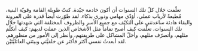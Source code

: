 تعلّمت خلال كلّ تلك السنوات أن أكون خادمة جيّدة. كنتُ طويلة القامة وقويّة البنية، مُطيعةً لأرباب عملي، أؤدّي مهامي ودوري بذكاء. لقد طوّرت أيضاً قدرة على المرونة والبقاء هادئة ساعدتني على التكيّف مع جميع الأسر والظروف المختلفة التي شهدتها خلال تلك السنوات. تعلّمت كيف أصبح تماماً مثل الأشخاص الذين عملت لديهم: كيف أتكلّم مثلهم، وأتصرّف مثلهم، وأحلّ المشاكل على طريقتهم، وأنظر إلى الأمور من منظورهم. لقد أبعدتُ نفسي أكثر فأكثر عن خلفيَّتي وبيئتي العائليَّتَيْن.
